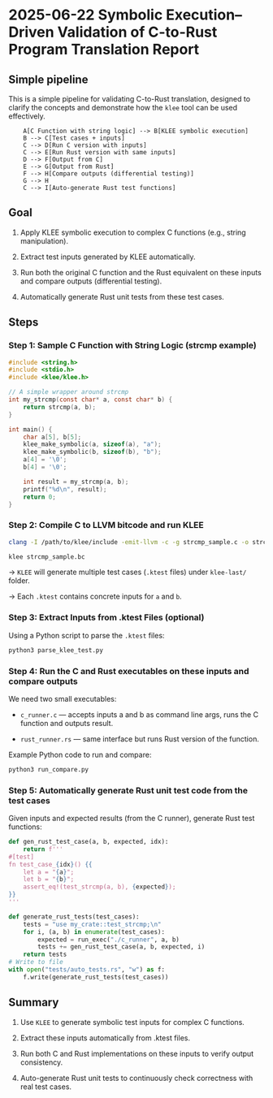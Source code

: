 # 2025-06-22 Symbolic Execution–Driven Validation of C-to-Rust Program Translation Report

## Simple pipeline

This is a simple pipeline for validating C-to-Rust translation, designed to clarify the concepts and demonstrate how the `klee` tool can be used effectively.

```
    A[C Function with string logic] --> B[KLEE symbolic execution]
    B --> C[Test cases + inputs]
    C --> D[Run C version with inputs]
    C --> E[Run Rust version with same inputs]
    D --> F[Output from C]
    E --> G[Output from Rust]
    F --> H[Compare outputs (differential testing)]
    G --> H
    C --> I[Auto-generate Rust test functions]
```

## Goal
1. Apply KLEE symbolic execution to complex C functions (e.g., string manipulation).

2. Extract test inputs generated by KLEE automatically.

3. Run both the original C function and the Rust equivalent on these inputs and compare outputs (differential testing).

4. Automatically generate Rust unit tests from these test cases.

## Steps

### Step 1: Sample C Function with String Logic (strcmp example)
```c
#include <string.h>
#include <stdio.h>
#include <klee/klee.h>

// A simple wrapper around strcmp
int my_strcmp(const char* a, const char* b) {
    return strcmp(a, b);
}

int main() {
    char a[5], b[5];
    klee_make_symbolic(a, sizeof(a), "a");
    klee_make_symbolic(b, sizeof(b), "b");
    a[4] = '\0';
    b[4] = '\0';

    int result = my_strcmp(a, b);
    printf("%d\n", result);
    return 0;
}
```

### Step 2: Compile C to LLVM bitcode and run KLEE
```bash
clang -I /path/to/klee/include -emit-llvm -c -g strcmp_sample.c -o strcmp_sample.bc

klee strcmp_sample.bc
```
-> `KLEE` will generate multiple test cases (`.ktest` files) under `klee-last/` folder.

-> Each `.ktest` contains concrete inputs for `a` and `b`.


### Step 3: Extract Inputs from .ktest Files (optional)
Using a Python script to parse the `.ktest` files:

```bash
python3 parse_klee_test.py
```


### Step 4: Run the C and Rust executables on these inputs and compare outputs
We need two small executables:

- `c_runner.c` — accepts inputs a and b as command line args, runs the C function and outputs result.

- `rust_runner.rs` — same interface but runs Rust version of the function.

Example Python code to run and compare:

```bash
python3 run_compare.py
```

### Step 5: Automatically generate Rust unit test code from the test cases
Given inputs and expected results (from the C runner), generate Rust test functions:

```python
def gen_rust_test_case(a, b, expected, idx):
    return f'''
#[test]
fn test_case_{idx}() {{
    let a = "{a}";
    let b = "{b}";
    assert_eq!(test_strcmp(a, b), {expected});
}}
'''

def generate_rust_tests(test_cases):
    tests = "use my_crate::test_strcmp;\n"
    for i, (a, b) in enumerate(test_cases):
        expected = run_exec("./c_runner", a, b)
        tests += gen_rust_test_case(a, b, expected, i)
    return tests
# Write to file
with open("tests/auto_tests.rs", "w") as f:
    f.write(generate_rust_tests(test_cases))
```

## Summary
1. Use `KLEE` to generate symbolic test inputs for complex C functions.

2. Extract these inputs automatically from .ktest files.

3. Run both C and Rust implementations on these inputs to verify output consistency.

4. Auto-generate Rust unit tests to continuously check correctness with real test cases.
